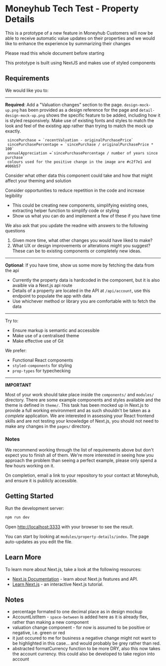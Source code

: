 # Moneyhub Tech Test - Property Details

This is a prototype of a new feature in Moneyhub
Customers will now be able to receive automatic value updates on their properties
and we would like to enhance the experience by summarizing their changes

Please read this whole document before starting

This prototype is built using NextJS and makes use of styled components

## Requirements

We would like you to:

---

**Required**: Add a "Valuation changes" section to the page. `design-mock-up.png` has been provided as a design reference for the page and `detail-design-mock-up.png` shows the specific feature to be added, including how it is styled responsively. Make use of existing fonts and styles to match the look and feel of the existing app rather than trying to match the mock up exactly.

```
 sincePurchase = `recentValuation - originalPurchasePrice`
 sincePurchasePercentage = `sincePurchase / originalPurchasePrice * 100`
 annualAppreciation =`sincePurchasePercentage / number of years since purchase`
 colours used for the positive change in the image are #c2f7e1 and #006b57
```

Consider what other data this component could take and how that might affect your theming and solution

Consider opportunities to reduce repetition in the code and increase legibility

- This could be creating new components, simplifying existing ones, extracting helper function to simplify code or styling
- Show us what you can do and implement a few of these if you have time

We also ask that you update the readme with answers to the following questions

1. Given more time, what other changes you would have liked to make?
2. What UX or design improvements or alterations might you suggest? These can be to existing components or completely new ideas.

---

**Optional**: If you have time, show us some more by fetching the data from the api

- Currently the property data is hardcoded in the component, but it is also avaible via a Next.js api route
- Details of a property are located in the API at `/api/account`, use this endpoint to populate the app with data
- Use whichever method or library you are comfortable with to fetch the data

---

Try to:

- Ensure markup is semantic and accessible
- Make use of a centralised theme
- Make effective use of Git

We prefer:

- Functional React components
- `styled-components` for styling
- `prop-types` for typechecking

---

**IMPORTANT**

Most of your work should take place inside the `components/` and `modules/` directory. There are some example components and styles available and the theme is defined in `theme/`. This task has been mocked up in Next.js to provide a full working environment and as such shouldn't be taken as a _complete_ application. We are interested in assessing your React frontend skills and are not testing your knowledge of Next.js, you should not need to make any changes in the `pages/` directory.

### Notes

We recommend working through the list of requirements above but don't expect you to finish all of them. We're more interested in seeing how you approach the problem than seeing a perfect example, please only spend a few hours working on it.

On completion, email a link to your repository to your contact at Moneyhub, and ensure it is publicly accessible.

## Getting Started

Run the development server:

```bash
npm run dev
```

Open [http://localhost:3333](http://localhost:3333) with your browser to see the result.

You can start by looking at `modules/property-details/index`. The page auto-updates as you edit the file.

## Learn More

To learn more about Next.js, take a look at the following resources:

- [Next.js Documentation](https://nextjs.org/docs) - learn about Next.js features and API.
- [Learn Next.js](https://nextjs.org/learn) - an interactive Next.js tutorial.

## Notes

- percentage formated to one decimal place as in design mockup
- AccountListItem - `space-between` is added here as it is already flex, rather than making a new component
- valuation change component - for now is assumed to be positive or negative, i.e. green or red
- it just occured to me for business a negative change might not want to be highlighted in this case... and would probably be grey rather than red.
- abstracted formatCurrency function to be more DRY, also this now takes the account currency. this could also be developed to take region into account
